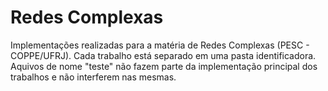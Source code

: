 # Redes Complexas

Implementações realizadas para a matéria de Redes Complexas 
(PESC - COPPE/UFRJ). Cada trabalho está separado em uma pasta 
identificadora. Aquivos de nome "teste" não fazem parte da 
implementação principal dos trabalhos e não interferem nas 
mesmas.
